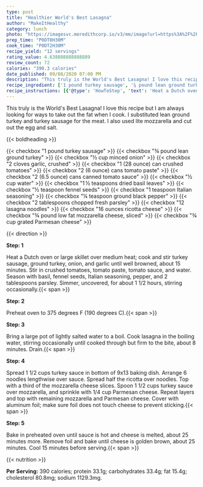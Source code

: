 ```yaml
---
type: post
title: "Healthier World's Best Lasagna"
author: "MakeItHealthy"
category: lunch
photo: "https://imagesvc.meredithcorp.io/v3/mm/image?url=https%3A%2F%2Fimages.media-allrecipes.com%2Fuserphotos%2F879964.jpg"
prep_time: "P0DT0H30M"
cook_time: "P0DT2H30M"
recipe_yield: "12 servings"
rating_value: 4.638888888888889
review_count: 72
calories: "390.3 calories"
date_published: 09/08/2020 07:00 PM
description: "This truly is the World's Best Lasagna! I love this recipe but I am always looking for ways to take out the fat when I cook. I substituted lean ground turkey and turkey sausage for the meat. I also used lite mozzarella and cut out the egg and salt."
recipe_ingredient: ['1 pound turkey sausage', '¾ pound lean ground turkey', '½ cup minced onion', '2 cloves garlic, crushed', '1 (28 ounce) can crushed tomatoes', '2 (6 ounce) cans tomato paste', '2 (6.5 ounce) cans canned tomato sauce', '½ cup water', '1\u2009½ teaspoons dried basil leaves', '½ teaspoon fennel seeds', '1 teaspoon Italian seasoning', '¼ teaspoon ground black pepper', '2 tablespoons chopped fresh parsley', '12 lasagna noodles', '16 ounces ricotta cheese', '¾ pound low fat mozzarella cheese, sliced', '¾ cup grated Parmesan cheese']
recipe_instructions: [{'@type': 'HowToStep', 'text': 'Heat a Dutch oven or large skillet over medium heat; cook and stir turkey sausage, ground turkey, onion, and garlic until well browned, about 15 minutes. Stir in crushed tomatoes, tomato paste, tomato sauce, and water.  Season with basil, fennel seeds, Italian seasoning, pepper, and 2 tablespoons parsley.  Simmer, uncovered, for about 1 1/2 hours, stirring occasionally.\n'}, {'@type': 'HowToStep', 'text': 'Preheat oven to 375 degrees F (190 degrees C).\n'}, {'@type': 'HowToStep', 'text': 'Bring a large pot of lightly salted water to a boil. Cook lasagna in the boiling water, stirring occasionally until cooked through but firm to the bite, about 8 minutes. Drain.\n'}, {'@type': 'HowToStep', 'text': 'Spread 1 1/2 cups turkey sauce in bottom of 9x13 baking dish. Arrange 6 noodles lengthwise over sauce.  Spread half the ricotta over noodles. Top with a third of the mozzarella cheese slices. Spoon 1 1/2 cups turkey sauce over mozzarella, and sprinkle with 1/4 cup Parmesan cheese. Repeat layers and top with remaining mozzarella and Parmesan cheese. Cover with aluminum foil; make sure foil does not touch cheese to prevent sticking.\n'}, {'@type': 'HowToStep', 'text': 'Bake in preheated oven until sauce is hot and cheese is melted, about 25 minutes more. Remove foil and bake until cheese is golden brown, about 25 minutes. Cool 15 minutes before serving.\n'}]
---
```


This truly is the World's Best Lasagna! I love this recipe but I am always looking for ways to take out the fat when I cook. I substituted lean ground turkey and turkey sausage for the meat. I also used lite mozzarella and cut out the egg and salt. 

{{< boldheading >}}

{{< checkbox "1 pound turkey sausage" >}}
{{< checkbox "¾ pound lean ground turkey" >}}
{{< checkbox "½ cup minced onion" >}}
{{< checkbox "2 cloves garlic, crushed" >}}
{{< checkbox "1 (28 ounce) can crushed tomatoes" >}}
{{< checkbox "2 (6 ounce) cans tomato paste" >}}
{{< checkbox "2 (6.5 ounce) cans canned tomato sauce" >}}
{{< checkbox "½ cup water" >}}
{{< checkbox "1 ½ teaspoons dried basil leaves" >}}
{{< checkbox "½ teaspoon fennel seeds" >}}
{{< checkbox "1 teaspoon Italian seasoning" >}}
{{< checkbox "¼ teaspoon ground black pepper" >}}
{{< checkbox "2 tablespoons chopped fresh parsley" >}}
{{< checkbox "12  lasagna noodles" >}}
{{< checkbox "16 ounces ricotta cheese" >}}
{{< checkbox "¾ pound low fat mozzarella cheese, sliced" >}}
{{< checkbox "¾ cup grated Parmesan cheese" >}}


{{< direction >}}

**Step: 1**

Heat a Dutch oven or large skillet over medium heat; cook and stir turkey sausage, ground turkey, onion, and garlic until well browned, about 15 minutes. Stir in crushed tomatoes, tomato paste, tomato sauce, and water.  Season with basil, fennel seeds, Italian seasoning, pepper, and 2 tablespoons parsley.  Simmer, uncovered, for about 1 1/2 hours, stirring occasionally.{{< span >}}

**Step: 2**

Preheat oven to 375 degrees F (190 degrees C).{{< span >}}

**Step: 3**

Bring a large pot of lightly salted water to a boil. Cook lasagna in the boiling water, stirring occasionally until cooked through but firm to the bite, about 8 minutes. Drain.{{< span >}}

**Step: 4**

Spread 1 1/2 cups turkey sauce in bottom of 9x13 baking dish. Arrange 6 noodles lengthwise over sauce.  Spread half the ricotta over noodles. Top with a third of the mozzarella cheese slices. Spoon 1 1/2 cups turkey sauce over mozzarella, and sprinkle with 1/4 cup Parmesan cheese. Repeat layers and top with remaining mozzarella and Parmesan cheese. Cover with aluminum foil; make sure foil does not touch cheese to prevent sticking.{{< span >}}

**Step: 5**

Bake in preheated oven until sauce is hot and cheese is melted, about 25 minutes more. Remove foil and bake until cheese is golden brown, about 25 minutes. Cool 15 minutes before serving.{{< span >}}

{{< nutrition >}}

**Per Serving:** 390 calories; protein 33.1g; carbohydrates 33.4g; fat 15.4g; cholesterol 80.8mg; sodium 1129.3mg.